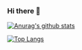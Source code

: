 ### Hi there 👋
[![Anurag's github stats](https://github-readme-stats.vercel.app/api?username=tanglei-sys&show_icons=true&theme=radical)](https://github.com/tanglei-sys/github-readme-stats)

[![Top Langs](https://github-readme-stats.vercel.app/api/top-langs/?username=tanglei-sys&layout=compact)](https://github.com/tanglei-sys/github-readme-stats)
